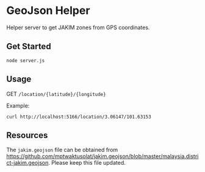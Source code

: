 # GeoJson Helper

Helper server to get JAKIM zones from GPS coordinates.

## Get Started

```shell
node server.js
```

## Usage

GET `/location/{latitude}/{longitude}`

Example:

```shell
curl http://localhost:5166/location/3.06147/101.63153
```

## Resources

The `jakim.geojson` file can be obtained from https://github.com/mptwaktusolat/jakim.geojson/blob/master/malaysia.district-jakim.geojson. Please keep this file updated.
